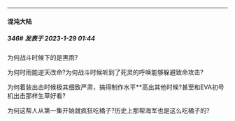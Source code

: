 
*****

####  混沌大陆  
##### 346#       发表于 2023-1-29 01:44

为何战斗时候下的是黑雨?

为何时雨能逆天改命?为何战斗时候听到了死灵的呼唤能够躲避致命攻击?

为何着装出击时候极其细致严肃，搞得制作水平**高出其他时候?甚至和EVA初号机出击那样生草好看?

为何这帮人从第一集开始就疯狂吃橘子?历史上那帮海军也是这么吃橘子的?


